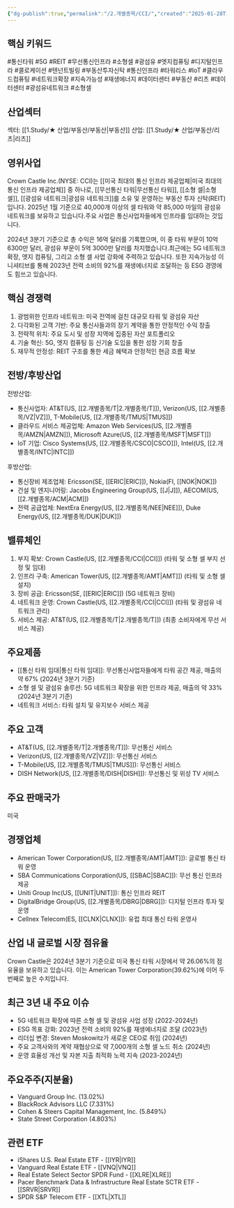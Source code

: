 ```yaml
---
{"dg-publish":true,"permalink":"/2.개별종목/CCI/","created":"2025-01-28T10:05:01.132+09:00","updated":"2025-06-03T20:05:58.189+09:00"}
---
```


## 핵심 키워드

#통신타워 #5G #REIT #무선통신인프라 #소형셀 #광섬유 #엣지컴퓨팅 #디지털인프라 #콜로케이션 #텐넌트빌링 #부동산투자신탁 #통신인프라 #타워리스 #IoT #클라우드컴퓨팅 #네트워크확장 #지속가능성 #재생에너지 #데이터센터 #부동산 #리츠 #데이터센터 #광섬유네트워크 #소형셀 

## 산업섹터

섹터: [[1.Study/★ 산업/부동산/부동산\|부동산]]
산업: [[1.Study/★ 산업/부동산/리츠\|리츠]]

## 영위사업

Crown Castle Inc.(NYSE: CCI)는 [[미국 최대의 통신 인프라 제공업체\|미국 최대의 통신 인프라 제공업체]] 중 하나로, [[무선통신 타워\|무선통신 타워]], [[소형 셀\|소형 셀]], [[광섬유 네트워크\|광섬유 네트워크]]를 소유 및 운영하는 부동산 투자 신탁(REIT)입니다. 2025년 1월 기준으로 40,000개 이상의 셀 타워와 약 85,000 마일의 광섬유 네트워크를 보유하고 있습니다.주요 사업은 통신사업자들에게 인프라를 임대하는 것입니다. 

2024년 3분기 기준으로 총 수익은 16억 달러를 기록했으며, 이 중 타워 부문이 10억 6300만 달러, 광섬유 부문이 5억 3000만 달러를 차지했습니다.최근에는 5G 네트워크 확장, 엣지 컴퓨팅, 그리고 소형 셀 사업 강화에 주력하고 있습니다. 또한 지속가능성 이니셔티브를 통해 2023년 전력 소비의 92%를 재생에너지로 조달하는 등 ESG 경영에도 힘쓰고 있습니다.

## 핵심 경쟁력

1. 광범위한 인프라 네트워크: 미국 전역에 걸친 대규모 타워 및 광섬유 자산
2. 다각화된 고객 기반: 주요 통신사들과의 장기 계약을 통한 안정적인 수익 창출
3. 전략적 위치: 주요 도시 및 성장 지역에 집중된 자산 포트폴리오
4. 기술 혁신: 5G, 엣지 컴퓨팅 등 신기술 도입을 통한 성장 기회 창출
5. 재무적 안정성: REIT 구조를 통한 세금 혜택과 안정적인 현금 흐름 확보

## 전방/후방산업

전방산업:

- 통신사업자: AT&T(US, [[2.개별종목/T\|2.개별종목/T]]), Verizon(US, [[2.개별종목/VZ\|VZ]]), T-Mobile(US, [[2.개별종목/TMUS\|TMUS]])
- 클라우드 서비스 제공업체: Amazon Web Services(US, [[2.개별종목/AMZN\|AMZN]]), Microsoft Azure(US, [[2.개별종목/MSFT\|MSFT]])
- IoT 기업: Cisco Systems(US, [[2.개별종목/CSCO\|CSCO]]), Intel(US, [[2.개별종목/INTC\|INTC]])

후방산업:

- 통신장비 제조업체: Ericsson(SE, [[ERIC\|ERIC]]), Nokia(FI, [[NOK\|NOK]])
- 건설 및 엔지니어링: Jacobs Engineering Group(US, [[J\|J]]), AECOM(US, [[2.개별종목/ACM\|ACM]])
- 전력 공급업체: NextEra Energy(US, [[2.개별종목/NEE\|NEE]]), Duke Energy(US, [[2.개별종목/DUK\|DUK]])

## 밸류체인

1. 부지 확보: Crown Castle(US, [[2.개별종목/CCI\|CCI]]) (타워 및 소형 셀 부지 선정 및 임대)
2. 인프라 구축: American Tower(US, [[2.개별종목/AMT\|AMT]]) (타워 및 소형 셀 설치)
3. 장비 공급: Ericsson(SE, [[ERIC\|ERIC]]) (5G 네트워크 장비)
4. 네트워크 운영: Crown Castle(US, [[2.개별종목/CCI\|CCI]]) (타워 및 광섬유 네트워크 관리)
5. 서비스 제공: AT&T(US, [[2.개별종목/T\|2.개별종목/T]]) (최종 소비자에게 무선 서비스 제공)

## 주요제품

- [[통신 타워 임대\|통신 타워 임대]]: 무선통신사업자들에게 타워 공간 제공, 매출의 약 67% (2024년 3분기 기준)
- 소형 셀 및 광섬유 솔루션: 5G 네트워크 확장을 위한 인프라 제공, 매출의 약 33% (2024년 3분기 기준)
- 네트워크 서비스: 타워 설치 및 유지보수 서비스 제공

## 주요 고객

- AT&T(US, [[2.개별종목/T\|2.개별종목/T]]): 무선통신 서비스
- Verizon(US, [[2.개별종목/VZ\|VZ]]): 무선통신 서비스
- T-Mobile(US, [[2.개별종목/TMUS\|TMUS]]): 무선통신 서비스
- DISH Network(US, [[2.개별종목/DISH\|DISH]]): 무선통신 및 위성 TV 서비스

## 주요 판매국가

미국

## 경쟁업체

- American Tower Corporation(US, [[2.개별종목/AMT\|AMT]]): 글로벌 통신 타워 운영
- SBA Communications Corporation(US, [[SBAC\|SBAC]]): 무선 통신 인프라 제공
- Uniti Group Inc(US, [[UNIT\|UNIT]]): 통신 인프라 REIT
- DigitalBridge Group(US, [[2.개별종목/DBRG\|DBRG]]): 디지털 인프라 투자 및 운영
- Cellnex Telecom(ES, [[CLNX\|CLNX]]): 유럽 최대 통신 타워 운영사

## 산업 내 글로벌 시장 점유율

Crown Castle은 2024년 3분기 기준으로 미국 통신 타워 시장에서 약 26.06%의 점유율을 보유하고 있습니다. 이는 American Tower Corporation(39.62%)에 이어 두 번째로 높은 수치입니다.

## 최근 3년 내 주요 이슈

- 5G 네트워크 확장에 따른 소형 셀 및 광섬유 사업 성장 (2022-2024년)
- ESG 목표 강화: 2023년 전력 소비의 92%를 재생에너지로 조달 (2023년)
- 리더십 변경: Steven Moskowitz가 새로운 CEO로 취임 (2024년)
- 주요 고객사와의 계약 재협상으로 약 7,000개의 소형 셀 노드 취소 (2024년)
- 운영 효율성 개선 및 자본 지출 최적화 노력 지속 (2023-2024년)

## 주요주주(지분율)

- Vanguard Group Inc. (13.02%)
- BlackRock Advisors LLC (7.331%)
- Cohen & Steers Capital Management, Inc. (5.849%)
- State Street Corporation (4.803%)

## 관련 ETF

- iShares U.S. Real Estate ETF - [[IYR\|IYR]]
- Vanguard Real Estate ETF - [[VNQ\|VNQ]]
- Real Estate Select Sector SPDR Fund - [[XLRE\|XLRE]]
- Pacer Benchmark Data & Infrastructure Real Estate SCTR ETF - [[SRVR\|SRVR]]
- SPDR S&P Telecom ETF - [[XTL\|XTL]]